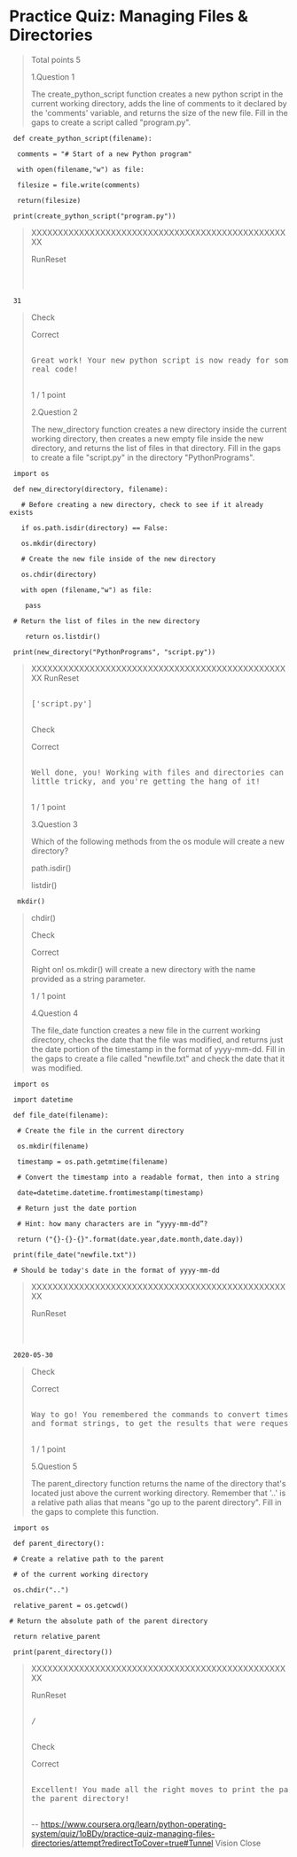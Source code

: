 # Practice Quiz: Managing Files & Directories
> 
> Total points 5
> 
>  1.Question 1
> 
> The create_python_script function creates a new python script in the current working directory, adds the line of comments to it declared by the 'comments' variable, and returns the size of the new file. Fill in the gaps to create a script called "program.py". 

     def create_python_script(filename):
     
      comments = "# Start of a new Python program"
     
      with open(filename,"w") as file:
    
      filesize = file.write(comments)
     
      return(filesize)
     
     print(create_python_script("program.py"))
> 
> XXXXXXXXXXXXXXXXXXXXXXXXXXXXXXXXXXXXXXXXXXXXXXXXXX
> 
> RunReset
> 
> <pre class="rc-ConsoleOutput">
> 

     31
> 
> </pre>
> 
> Check
> 
> Correct
> 
> <pre>
> 
> Great work! Your new python script is now ready for some
> real code!
> 
> </pre>
> 
> 1 / 1 point
> 
>  2.Question 2
> 
> The new_directory function creates a new directory inside the current working directory, then creates a new empty file inside the new directory, and returns the list of files in that directory. Fill in the gaps to create a file "script.py" in the directory "PythonPrograms". 
    
     import os
     
     def new_directory(directory, filename):
     
       # Before creating a new directory, check to see if it already exists
    
       if os.path.isdir(directory) == False:
     
       os.mkdir(directory)
     
       # Create the new file inside of the new directory
     
       os.chdir(directory)
     
       with open (filename,"w") as file:
     
        pass
     
     # Return the list of files in the new directory
     
        return os.listdir()
     
     print(new_directory("PythonPrograms", "script.py"))
>  XXXXXXXXXXXXXXXXXXXXXXXXXXXXXXXXXXXXXXXXXXXXXXXXXX
>  RunReset
> 
> <pre class="rc-ConsoleOutput">
> 
> ['script.py']
> 
> </pre>
> 
> Check
> 
> Correct
> 
> <pre>
> 
> Well done, you! Working with files and directories can be a
> little tricky, and you're getting the hang of it!
> 
> </pre>
> 
> 1 / 1 point
> 
>  3.Question 3
> 
> Which of the following methods from the os module will create a new directory? 
> 
>  path.isdir() 
> 
>  listdir() 
> 

      mkdir() 
> 
>  chdir() 
> 
> Check
> 
> Correct
> 
> Right on! os.mkdir() will create a new directory with the name provided as a string parameter.
> 
> 1 / 1 point
> 
>  4.Question 4
> 
> The file_date function creates a new file in the current working directory, checks the date that the file was modified, and returns just the date portion of the timestamp in the format of yyyy-mm-dd. Fill in the gaps to create a file called "newfile.txt" and check the date that it was modified. 
> 

> 

     import os
     
     import datetime
     
     def file_date(filename):
     
      # Create the file in the current directory
     
      os.mkdir(filename)
     
      timestamp = os.path.getmtime(filename)
     
      # Convert the timestamp into a readable format, then into a string
     
      date=datetime.datetime.fromtimestamp(timestamp)
     
      # Return just the date portion
     
      # Hint: how many characters are in “yyyy-mm-dd”?
     
      return ("{}-{}-{}".format(date.year,date.month,date.day))
     
     print(file_date("newfile.txt"))
     
     # Should be today's date in the format of yyyy-mm-dd
> 
> XXXXXXXXXXXXXXXXXXXXXXXXXXXXXXXXXXXXXXXXXXXXXXXXXX
> 
> RunReset
> 
> <pre class="rc-ConsoleOutput">
> 

     2020-05-30
> 
> </pre>
> 
> Check
> 
> Correct
> 
> <pre>
> 
> Way to go! You remembered the commands to convert timestamps
> and format strings, to get the results that were requested.
> 
> </pre>
> 
> 1 / 1 point
> 
>  5.Question 5
> 
> The parent_directory function returns the name of the directory that's located just above the current working directory. Remember that '..' is a relative path alias that means "go up to the parent directory". Fill in the gaps to complete this function. 
> 
> 

     import os
     
     def parent_directory():
     
     # Create a relative path to the parent
     
     # of the current working directory
     
     os.chdir("..")
     
     relative_parent = os.getcwd()
     
    # Return the absolute path of the parent directory
     
     return relative_parent
     
     print(parent_directory())
> 
> XXXXXXXXXXXXXXXXXXXXXXXXXXXXXXXXXXXXXXXXXXXXXXXXXX
> 
> RunReset
> 
> <pre class="rc-ConsoleOutput">
> 
> /
> 
> </pre>
> 
> Check
> 
> Correct
> 
> <pre>
> 
> Excellent! You made all the right moves to print the path of
> the parent directory!
> 
> </pre>
>
> -- https://www.coursera.org/learn/python-operating-system/quiz/1oBDy/practice-quiz-managing-files-directories/attempt?redirectToCover=true#Tunnel Vision Close
